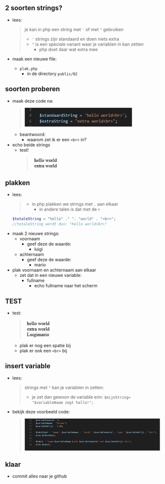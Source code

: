 ## 2 soorten strings?

- lees:
    > je kan in php een string met `'` of met `"` gebruiken
    > - `'` strings zijn standaard en doen niets extra
    > - `"` is een speciale variant waar je variablen in kan zetten
    >     - php doet daar wat extra mee

- maak een nieuwe file:
    - `plak.php`
        - in de directory `public/02`

## soorten proberen

- maak deze code na:
    > ![](img/2strings.PNG)
    - beantwoord: 
        - waarom zet ik er een `<br>` in?
- echo beide strings 
    - test!
        > ![](img/2stringsresult.PNG)

    
## plakken

- lees:
    > - in php plakken we strings met `.` aan elkaar
    >     - in andere talen is dat met de `+`
    ```php
    $totaleString = "hello" ." ". "world" . "<br>";
    //totaleString wordt dus: "hello world<br>"
    ```
- maak 2 nieuwe strings:
    - voornaam
        - geef deze de waarde:
            - luigi
    - achternaam
        - geef deze de waarde:
            - mario
- plak voornaam en achternaam aan elkaar
    - zet dat in een nieuwe variable: 
        - fullname
            - echo fullname naar het scherm

## TEST
- test:
    > ![](img/luigi.PNG)
    - plak er nog een spatie bij
    - plak er ook een `<br>` bij


## insert variable

- lees:
    > strings met `"` kan je variablen in zetten:
    > - je zet dan gewoon de variable erin:
    >   ```$mijnString= "$variableNaam zegt hallo!";```

- bekijk deze voorbeeld code:
    > ![](img/voorbeeld.PNG)

## klaar
- commit alles naar je github

